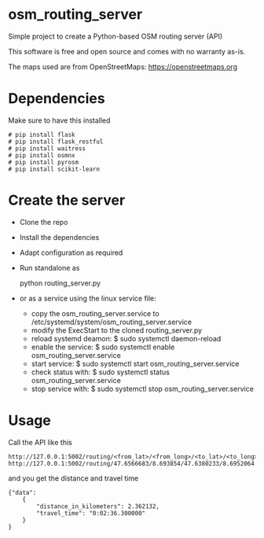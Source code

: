# osm_routing_server
Simple project to create a Python-based OSM routing server (API)

This software is free and open source and comes with no warranty as-is.

The maps used are from OpenStreetMaps: https://openstreetmaps.org

# Dependencies
Make sure to have this installed

    # pip install flask
    # pip install flask_restful
    # pip install waitress
    # pip install osmnx
    # pip install pyrosm
    # pip install scikit-learn

# Create the server
* Clone the repo
* Install the dependencies
* Adapt configuration as required
* Run standalone as

    python routing_server.py
    
* or as a service using the linux service file: 
    * copy the osm_routing_server.service to /etc/systemd/system/osm_routing_server.service
    * modify the ExecStart to the cloned routing_server.py
    * reload systemd deamon: $ sudo systemctl daemon-reload
    * enable the service: $ sudo systemctl enable osm_routing_server.service
    * start service: $ sudo systemctl start osm_routing_server.service
    * check status with: $ sudo systemctl status osm_routing_server.service
    * stop service with: $ sudo systemctl stop osm_routing_server.service
    
# Usage
Call the API like this

    http://127.0.0.1:5002/routing/<from_lat>/<from_long>/<to_lat>/<to_long>
    http://127.0.0.1:5002/routing/47.6566683/8.693854/47.6380233/8.6952064

and you get the distance and travel time

    {"data": 
        {
            "distance_in_kilometers": 2.362132, 
            "travel_time": "0:02:36.300000"
        }
    }
    
